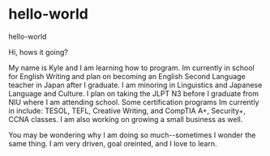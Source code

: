 # hello-world
hello-world

Hi, hows it going?

My name is Kyle and I am learning how to program. Im currently in school for English Writing and plan on becoming an English Second Language teacher in Japan after I graduate. 
I am minoring in Linguistics and Japanese Language and Culture. I plan on taking the JLPT N3 before I graduate from NIU where I am attending school.
Some certification programs Im currently in include: TESOL, TEFL, Creative Writing, and CompTIA A+, Security+, CCNA classes. 
I am also working on growing a small business as well.

You may be wondering why I am doing so much--sometimes I wonder the same thing. I am very driven, goal oreinted, and I love to learn. 
